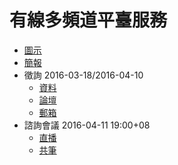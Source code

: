 # 有線多頻道平臺服務

* [圖示](DC-cable.png)
* [簡報](https://www.slideshare.net/vtaiwan/ss-58639214)
* 徵詢 2016-03-18/2016-04-10
    * [資料](https://g0v.github.io/DC-cable-gitbook)
    * [論壇](https://talk.vtaiwan.tw/c/DC-cable)
    * [郵箱](mailto:replies+cable@vtaiwan.tw)
* 諮詢會議 2016-04-11 19:00+08
    * [直播](https://livehouse.in/channel/vtaiwan)
    * [共筆](https://hackpad.com/sJa4GnqxZVx)

